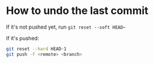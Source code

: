 # How to undo the last commit

If it's not pushed yet, run `git reset --soft HEAD~`

If it's pushed:

```zsh
git reset --hard HEAD~1
git push -f <remote> <branch>
```

